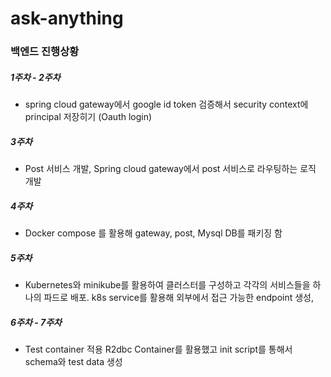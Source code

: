 # ask-anything

### 백엔드 진행상황

##### 1주차 - 2주차

- spring cloud gateway에서 google id token 검증해서 security context에 principal 저장히기 (Oauth login)

##### 3주차

- Post 서비스 개발, Spring cloud gateway에서 post 서비스로 라우팅하는 로직 개발

##### 4주차

- Docker compose 를 활용해 gateway, post, Mysql DB를 패키징 함

##### 5주차

- Kubernetes와 minikube를 활용하여 클러스터를 구성하고 각각의 서비스들을 하나의 파드로 배포. k8s service를 활용해 외부에서 접근 가능한 endpoint 생성,

##### 6주차 - 7주차

- Test container 적용 R2dbc Container를 활용했고 init script를 통해서 schema와 test data 생성
